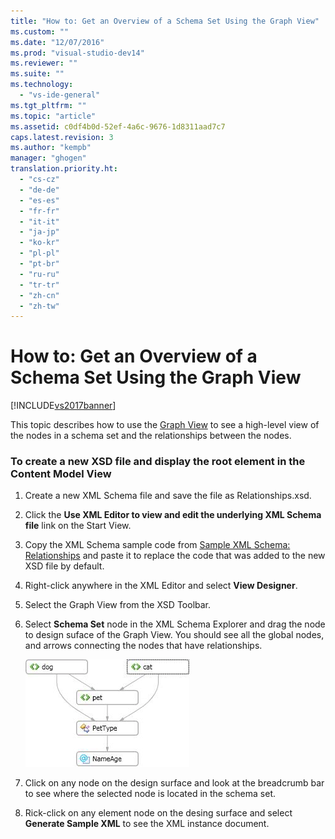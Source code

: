 ```yaml
---
title: "How to: Get an Overview of a Schema Set Using the Graph View"
ms.custom: ""
ms.date: "12/07/2016"
ms.prod: "visual-studio-dev14"
ms.reviewer: ""
ms.suite: ""
ms.technology: 
  - "vs-ide-general"
ms.tgt_pltfrm: ""
ms.topic: "article"
ms.assetid: c0df4b0d-52ef-4a6c-9676-1d8311aad7c7
caps.latest.revision: 3
ms.author: "kempb"
manager: "ghogen"
translation.priority.ht: 
  - "cs-cz"
  - "de-de"
  - "es-es"
  - "fr-fr"
  - "it-it"
  - "ja-jp"
  - "ko-kr"
  - "pl-pl"
  - "pt-br"
  - "ru-ru"
  - "tr-tr"
  - "zh-cn"
  - "zh-tw"
---
```

# How to: Get an Overview of a Schema Set Using the Graph View
[!INCLUDE[vs2017banner](../code-quality/includes/vs2017banner.md)]

This topic describes how to use the [Graph View](../xml-tools/graph-view.md) to see a high-level view of the nodes in a schema set and the relationships between the nodes.  
  
### To create a new XSD file and display the root element in the Content Model View  
  
1.  Create a new XML Schema file and save the file as Relationships.xsd.  
  
2.  Click the **Use XML Editor to view and edit the underlying XML Schema file** link on the Start View.  
  
3.  Copy the XML Schema sample code from [Sample XML Schema: Relationships](../xml-tools/sample-xsd-file--relationships.md) and paste it to replace the code that was added to the new XSD file by default.  
  
4.  Right-click anywhere in the XML Editor and select **View Designer**.  
  
5.  Select the Graph View from the XSD Toolbar.  
  
6.  Select **Schema Set** node in the XML Schema Explorer and drag the node to design suface of the Graph View. You should see all the global nodes, and arrows connecting the nodes that have relationships.  
  
     ![Graph View](../xml-tools/media/relationshipingraphview.gif "RelationshipInGraphView")  
  
7.  Click on any node on the design surface and look at the breadcrumb bar to see where the selected node is located in the schema set.  
  
8.  Rick-click on any element node on the desing surface and select **Generate Sample XML** to see the XML instance document.
